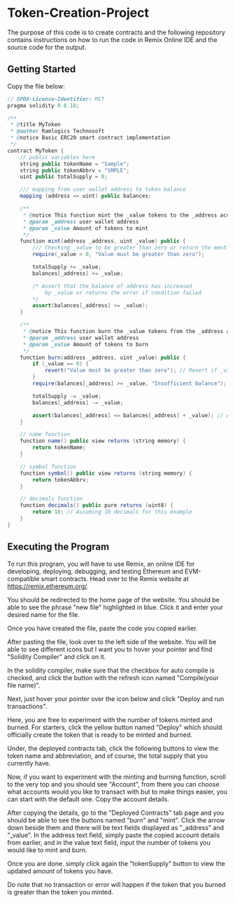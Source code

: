 # Token-Creation-Project
The purpose of this code is to create contracts and the following repository contains instructions on how to run the code in Remix Online IDE and the source code for the output.
## Getting Started
Copy the file below:

```Java
// SPDX-License-Identifier: MIT
pragma solidity 0.8.18;

/**
 * @title MyToken
 * @author Ramlogics Technosoft
 * @notice Basic ERC20 smart contract implementation
 */
contract MyToken {
    // public variables here
    string public tokenName = "Sample";
    string public tokenAbbrv = "SMPLE";
    uint public totalSupply = 0;

    /// mapping from user wallet address to token balance
    mapping (address => uint) public balances;

    /**
     * @notice This function mint the _value tokens to the _address account
     * @param _address user wallet address
     * @param _value Amount of tokens to mint
     */
    function mint(address _address, uint _value) public {
        /// Checking _value to be greater than zero or return the mentioned error message
        require(_value > 0, "Value must be greater than zero");

        totalSupply += _value;
        balances[_address] += _value;

        /* Assert that the balance of address has increased 
            by _value or returns the error if condition failed
        */
        assert(balances[_address] >= _value);
    }

    /**
     * @notice This function burn the _value tokens from the _address account
     * @param _address user wallet address
     * @param _value Amount of tokens to burn
     */
    function burn(address _address, uint _value) public {
        if (_value == 0) {
            revert("Value must be greater than zero"); // Revert if _value is 42
        }
        require(balances[_address] >= _value, "Insufficient balance"); // Require sufficient balance to burn

        totalSupply -= _value;
        balances[_address] -= _value;

        assert(balances[_address] <= balances[_address] + _value); // Assert that the balance of address has decreased by _value or is zero
    }

    // name function
    function name() public view returns (string memory) {
        return tokenName;
    }

    // symbol function
    function symbol() public view returns (string memory) {
        return tokenAbbrv;
    }

    // decimals function
    function decimals() public pure returns (uint8) {
        return 18; // Assuming 18 decimals for this example
    }
}


```
## Executing the Program

To run this program, you will have to use Remix, an online IDE for developing, deploying, debugging, and testing Ethereum and EVM-compatible smart contracts. Head over to the Remix website at https://remix.ethereum.org/.

You should be redirected to the home page of the website. You should be able to see the phrase "new file" highlighted in blue. Click it and enter your desired name for the file.

Once you have created the file, paste the code you copied earlier.

After pasting the file, look over to the left side of the website. You will be able to see different icons but I want you to hover your pointer and find "Solidity Compiler" and click on it.

In the solidity compiler, make sure that the checkbox for auto compile is checked, and click the button with the refresh icon named "Compile(your file name)".

Next, just hover your pointer over the icon below and click "Deploy and run transactions".

Here, you are free to experiment with the number of tokens minted and burned. For starters, click the yellow button named "Deploy" which should officially create the token that is ready to be minted and burned.

Under, the deployed contracts tab, click the following buttons to view the token name and abbreviation, and of course, the total supply that you currently have. 

Now, if you want to experiment with the minting and burning function, scroll to the very top and you should see "Account", from there you can choose what accounts would you like to transact with but to make things easier, you can start with the default one. Copy the account details.

After copying the details, go to the "Deployed Contracts" tab page and you should be able to see the buttons named "burn" and "mint". Click the arrow down beside them and there will be text fields displayed as "_address"
and "_value". In the address text field, simply paste the copied account details from earlier, and in the value text field, input the number of tokens you would like to mint and burn.

Once you are done. simply click again the "tokenSupply"  button to view the updated amount of tokens you have.

Do note that no transaction or error will happen if the token that you burned is greater than the token you minted.





